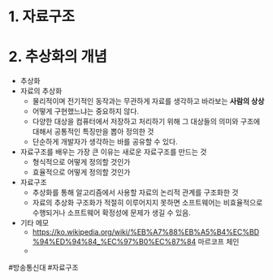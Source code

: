 # 1. 자료구조
# 2. 추상화의 개념
- 추상화
- 자료의 추상화
	- 물리적이며 전기적인 동작과는 무관하게 자료를 생각하고 바라보는 **사람의 상상**
	- 어떻게 구현했느냐는 중요하지 않다.
	- 다양한 대상을 컴퓨터에서 저장하고 처리하기 위해 그 대상들의 의미와 구조에 대해서 공통적인 특징만을 뽑아 정의한 것
	- 단순하게 개발자가 생각하는 바를 공유할 수 있다.
- 자료구조를 배우는 가장 큰 이유는 새로운 자료구조를 만드는 것
	- 형식적으로 어떻게 정의할 것인가
	- 효율적으로 어떻게 정의할 것인가
- 자료구조
	- 추상화를 통해 알고리즘에서 사용할 자료의 논리적 관계를 구조화한 것
	- 자료의 추상화 구조화가 적절히 이루어지지 못하면 소프트웨어는 비효율적으로 수행되거나 소프트웨어 확정성에 문제가 생길 수 있음.
- 기타 메모
	- https://ko.wikipedia.org/wiki/%EB%A7%88%EB%A5%B4%EC%BD%94%ED%94%84_%EC%97%B0%EC%87%84 마르코프 체인
	- 

#방송통신대 #자료구조 